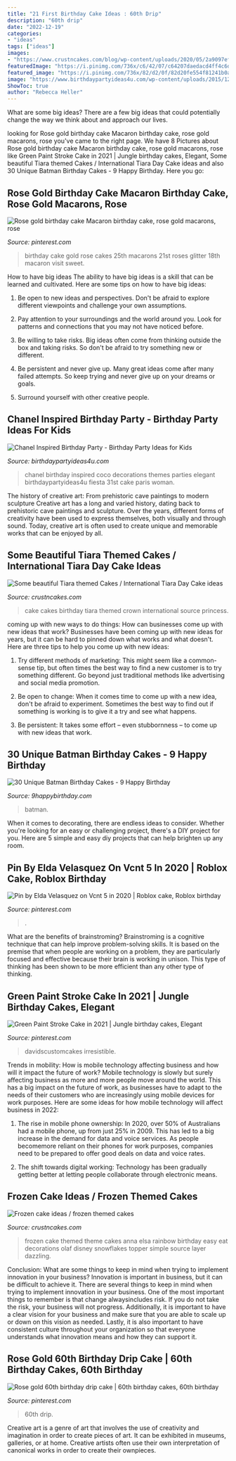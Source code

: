 ```yaml
---
title: "21 First Birthday Cake Ideas : 60th Drip"
description: "60th drip"
date: "2022-12-19"
categories:
- "ideas"
tags: ["ideas"]
images:
- "https://www.crustncakes.com/blog/wp-content/uploads/2020/05/2a9097efad54126bed53f4e92211f0ce.jpg"
featuredImage: "https://i.pinimg.com/736x/c6/42/07/c64207daedacd4ff4c6da9f8ef278bfc.jpg"
featured_image: "https://i.pinimg.com/736x/82/d2/0f/82d20fe554f81241b0a8295b293f7598.jpg"
image: "https://www.birthdaypartyideas4u.com/wp-content/uploads/2015/12/COCO-Chanel-inspired-birthday-party-decorations-550x733.jpg"
ShowToc: true
author: "Rebecca Heller"
---
```



What are some big ideas?
There are a few big ideas that could potentially change the way we think about and approach our lives.

	

		
looking for Rose gold birthday cake Macaron birthday cake, rose gold macarons, rose you've came to the right page. We have 8 Pictures about Rose gold birthday cake Macaron birthday cake, rose gold macarons, rose like Green Paint Stroke Cake in 2021 | Jungle birthday cakes, Elegant, Some beautiful Tiara themed Cakes / International Tiara Day Cake ideas and also 30 Unique Batman Birthday Cakes - 9 Happy Birthday. Here you go:
		
    
## Rose Gold Birthday Cake Macaron Birthday Cake, Rose Gold Macarons, Rose

<img loading=lazy src="https://i.pinimg.com/736x/c6/42/07/c64207daedacd4ff4c6da9f8ef278bfc.jpg" onerror="this.onerror=null;this.src='https://tse1.mm.bing.net/th?id=OIP.JmudR6CJirIOy4UjVcbXQwHaKX&amp;pid=15.1';" alt="Rose gold birthday cake Macaron birthday cake, rose gold macarons, rose">

_Source: pinterest.com_

>birthday cake gold rose cakes 25th macarons 21st roses glitter 18th macaron visit sweet. 

	

How to have big ideas
The ability to have big ideas is a skill that can be learned and cultivated. Here are some tips on how to have big ideas:
1. Be open to new ideas and perspectives. Don't be afraid to explore different viewpoints and challenge your own assumptions.

2. Pay attention to your surroundings and the world around you. Look for patterns and connections that you may not have noticed before.

3. Be willing to take risks. Big ideas often come from thinking outside the box and taking risks. So don't be afraid to try something new or different.

4. Be persistent and never give up. Many great ideas come after many failed attempts. So keep trying and never give up on your dreams or goals.

5. Surround yourself with other creative people.

    
## Chanel Inspired Birthday Party - Birthday Party Ideas For Kids

<img loading=lazy src="https://www.birthdaypartyideas4u.com/wp-content/uploads/2015/12/COCO-Chanel-inspired-birthday-party-decorations-550x733.jpg" onerror="this.onerror=null;this.src='https://tse3.mm.bing.net/th?id=OIP.V4qfSKxScqV_7OffCmwbogHaJ3&amp;pid=15.1';" alt="Chanel Inspired Birthday Party - Birthday Party Ideas for Kids">

_Source: birthdaypartyideas4u.com_

>chanel birthday inspired coco decorations themes parties elegant birthdaypartyideas4u fiesta 31st cake paris woman. 

	

The history of creative art: From prehistoric cave paintings to modern sculpture
Creative art has a long and varied history, dating back to prehistoric cave paintings and sculpture. Over the years, different forms of creativity have been used to express themselves, both visually and through sound. Today, creative art is often used to create unique and memorable works that can be enjoyed by all.

    
## Some Beautiful Tiara Themed Cakes / International Tiara Day Cake Ideas

<img loading=lazy src="https://www.crustncakes.com/blog/wp-content/uploads/2020/05/2a9097efad54126bed53f4e92211f0ce.jpg" onerror="this.onerror=null;this.src='https://tse3.mm.bing.net/th?id=OIP.EuiCj57jWo1texp7oza3cAHaKX&amp;pid=15.1';" alt="Some beautiful Tiara themed Cakes / International Tiara Day Cake ideas">

_Source: crustncakes.com_

>cake cakes birthday tiara themed crown international source princess. 

	

coming up with new ways to do things: How can businesses come up with new ideas that work?
Businesses have been coming up with new ideas for years, but it can be hard to pinned down what works and what doesn't. Here are three tips to help you come up with new ideas: 
1. Try different methods of marketing: This might seem like a common-sense tip, but often times the best way to find a new customer is to try something different. Go beyond just traditional methods like advertising and social media promotion. 

2. Be open to change: When it comes time to come up with a new idea, don't be afraid to experiment. Sometimes the best way to find out if something is working is to give it a try and see what happens. 

3. Be persistent: It takes some effort – even stubbornness – to come up with new ideas that work.

    
## 30 Unique Batman Birthday Cakes - 9 Happy Birthday

<img loading=lazy src="https://www.9happybirthday.com/wp-content/uploads/2017/08/hero-batman-cakes-640x853.jpg" onerror="this.onerror=null;this.src='https://tse3.mm.bing.net/th?id=OIP.guZz_wf2_cE8UN8ASth6YAHaJ3&amp;pid=15.1';" alt="30 Unique Batman Birthday Cakes - 9 Happy Birthday">

_Source: 9happybirthday.com_

>batman. 

	

When it comes to decorating, there are endless ideas to consider. Whether you're looking for an easy or challenging project, there's a DIY project for you. Here are 5 simple and easy diy projects that can help brighten up any room.

    
## Pin By Elda Velasquez On Vcnt 5 In 2020 | Roblox Cake, Roblox Birthday

<img loading=lazy src="https://i.pinimg.com/736x/c3/7c/a4/c37ca4bce13e557fed207aa914fef50b.jpg" onerror="this.onerror=null;this.src='https://tse2.mm.bing.net/th?id=OIP._9eyNMiyvBV0cm1sUszhpgHaJ3&amp;pid=15.1';" alt="Pin by Elda Velasquez on Vcnt 5 in 2020 | Roblox cake, Roblox birthday">

_Source: pinterest.com_

>. 

	

What are the benefits of brainstroming?
Brainstroming is a cognitive technique that can help improve problem-solving skills. It is based on the premise that when people are working on a problem, they are particularly focused and effective because their brain is working in unison. This type of thinking has been shown to be more efficient than any other type of thinking.

    
## Green Paint Stroke Cake In 2021 | Jungle Birthday Cakes, Elegant

<img loading=lazy src="https://i.pinimg.com/736x/82/d2/0f/82d20fe554f81241b0a8295b293f7598.jpg" onerror="this.onerror=null;this.src='https://tse3.mm.bing.net/th?id=OIP.17ffhX3RBa830u5xa1Iv2QHaJ3&amp;pid=15.1';" alt="Green Paint Stroke Cake in 2021 | Jungle birthday cakes, Elegant">

_Source: pinterest.com_

>davidscustomcakes irresistible. 

	

Trends in mobility: How is mobile technology affecting business and how will it impact the future of work?
Mobile technology is slowly but surely affecting business as more and more people move around the world. This has a big impact on the future of work, as businesses have to adapt to the needs of their customers who are increasingly using mobile devices for work purposes. Here are some ideas for how mobile technology will affect business in 2022:
1) The rise in mobile phone ownership: In 2020, over 50% of Australians had a mobile phone, up from just 25% in 2009. This has led to a big increase in the demand for data and voice services. As people becomemore reliant on their phones for work purposes, companies need to be prepared to offer good deals on data and voice rates.

2) The shift towards digital working: Technology has been gradually getting better at letting people collaborate through electronic means.

    
## Frozen Cake Ideas / Frozen Themed Cakes

<img loading=lazy src="http://www.crustncakes.com/blog/wp-content/uploads/2015/07/84c41f60ddd5dbd032977f5a4eb14569.jpg" onerror="this.onerror=null;this.src='https://tse1.mm.bing.net/th?id=OIP.EmDkRJlw2msi1FCTvTzz7QHaLO&amp;pid=15.1';" alt="Frozen cake ideas / frozen themed cakes">

_Source: crustncakes.com_

>frozen cake themed theme cakes anna elsa rainbow birthday easy eat decorations olaf disney snowflakes topper simple source layer dazzling. 

	

Conclusion: What are some things to keep in mind when trying to implement innovation in your business?
Innovation is important in business, but it can be difficult to achieve it. There are several things to keep in mind when trying to implement innovation in your business. One of the most important things to remember is that change alwaysincludes risk. If you do not take the risk, your business will not progress. Additionally, it is important to have a clear vision for your business and make sure that you are able to scale up or down on this vision as needed. Lastly, it is also important to have consistent culture throughout your organization so that everyone understands what innovation means and how they can support it.

    
## Rose Gold 60th Birthday Drip Cake | 60th Birthday Cakes, 60th Birthday

<img loading=lazy src="https://i.pinimg.com/736x/18/63/c8/1863c88cdd59b78a54db8c36467013e1.jpg" onerror="this.onerror=null;this.src='https://tse4.mm.bing.net/th?id=OIP.Gzv-qGf9PKTYOzwnBg9zowHaMX&amp;pid=15.1';" alt="Rose gold 60th birthday drip cake | 60th birthday cakes, 60th birthday">

_Source: pinterest.com_

>60th drip. 

	

Creative art is a genre of art that involves the use of creativity and imagination in order to create pieces of art. It can be exhibited in museums, galleries, or at home. Creative artists often use their own interpretation of canonical works in order to create their ownpieces.


